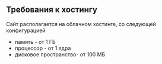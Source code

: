 ## Требования к хостингу
Сайт располагается на облачном хостинге, со следующей конфигурацией
* память - от 1 ГБ
* процессор - от 1 ядра
* дисковое пространство- от 100 МБ
